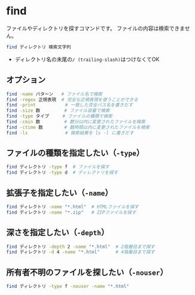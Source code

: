 # find

ファイルやディレクトリを探すコマンドです。
ファイルの内容は検索できません。


```bash
find ディレクトリ 検索文字列
```

- ディレクトリ名の末尾の``/ (trailing-slash)``はつけなくてOK

## オプション

```bash
find -name パターン   # ファイル名で検索
find -regex 正規表現  # 完全な正規表現を使うことができる
find -print           # 一致した完全パス名を書きだす
find -size 数         # ファイル容量で検索
find -type タイプ     # ファイルの種類で検索
find -cmin 数         # 数分以内に変更されたファイルを検索
find -ctime 数        # 数時間以内に変更されたファイルを検索
find -ls              # 検索結果を ls -l に書きだす
```

## ファイルの種類を指定したい（``-type``）

```bash
find ディレクトリ -type f  # ファイルを探す
find ディレクトリ -type d  # ディレクトリを探す
```

## 拡張子を指定したい（``-name``）

```bash
find ディレクトリ -name "*.html"  # HTMLファイルを探す
find ディレクトリ -name "*.zip"   # ZIPファイルを探す
```

## 深さを指定したい（``-depth``）

```bash
find ディレクトリ -depth 2 -name "*.html"  # 2階層目まで探す
find ディレクトリ -d 4 -name "*.html"      # 4階層目まで探す
```

## 所有者不明のファイルを探したい（``-nouser``）

```bash
find ディレクトリ -type f -nouser -name "*.html"
```
